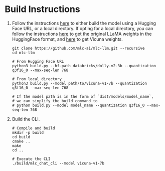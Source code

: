 # Build Instructions

1. Follow the instructions [here](https://github.com/mlc-ai/mlc-llm#building-from-source) to either build the model using a Hugging Face URL, or a local directory. If opting for a local directory, you can follow the instructions [here](https://huggingface.co/docs/transformers/main/model_doc/llama) to get the original LLaMA weights in the HuggingFace format, and [here](https://github.com/lm-sys/FastChat#vicuna-weights) to get Vicuna weights.

    ```shell
    git clone https://github.com/mlc-ai/mlc-llm.git --recursive
    cd mlc-llm

    # From Hugging Face URL
    python3 build.py --hf-path databricks/dolly-v2-3b --quantization q3f16_0 --max-seq-len 768

    # From local directory
    python3 build.py --model path/to/vicuna-v1-7b --quantization q3f16_0 --max-seq-len 768

    # If the model path is in the form of `dist/models/model_name`,
    # we can simplify the build command to
    # python build.py --model model_name --quantization q3f16_0 --max-seq-len 768
    ```

2. Build the CLI.
    ```shell
    # Compile and build
    mkdir -p build
    cd build
    cmake ..
    make
    cd ..

    # Execute the CLI
    ./build/mlc_chat_cli --model vicuna-v1-7b
    ```
